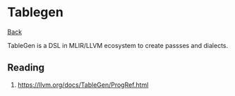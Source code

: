 # Tablegen

[Back](../../index.md#mlir)

TableGen is a DSL in MLIR/LLVM ecosystem to create passses and dialects.

## Reading

1. https://llvm.org/docs/TableGen/ProgRef.html

